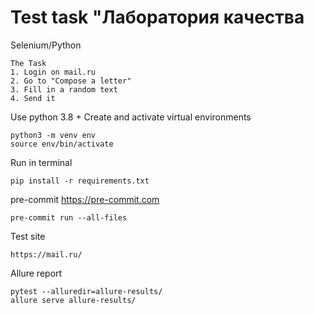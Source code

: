 # Test task "Лаборатория качества
Selenium/Python

```
The Task
1. Login on mail.ru
2. Go to "Compose a letter"
3. Fill in a random text
4. Send it
```

Use python 3.8 +
Create and activate virtual environments

```
python3 -m venv env
source env/bin/activate
```

Run in terminal

```
pip install -r requirements.txt
```

pre-commit https://pre-commit.com
```
pre-commit run --all-files
```

Test site
```
https://mail.ru/
```

Allure report
```
pytest --alluredir=allure-results/
allure serve allure-results/
```
